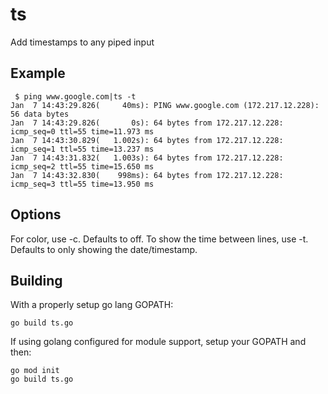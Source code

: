 # ts
Add timestamps to any piped input

## Example
```
 $ ping www.google.com|ts -t
Jan  7 14:43:29.826(     40ms): PING www.google.com (172.217.12.228): 56 data bytes
Jan  7 14:43:29.826(       0s): 64 bytes from 172.217.12.228: icmp_seq=0 ttl=55 time=11.973 ms
Jan  7 14:43:30.829(   1.002s): 64 bytes from 172.217.12.228: icmp_seq=1 ttl=55 time=13.237 ms
Jan  7 14:43:31.832(   1.003s): 64 bytes from 172.217.12.228: icmp_seq=2 ttl=55 time=15.650 ms
Jan  7 14:43:32.830(    998ms): 64 bytes from 172.217.12.228: icmp_seq=3 ttl=55 time=13.950 ms
```

## Options
For color, use -c. Defaults to off.
To show the time between lines, use -t. Defaults to only showing the date/timestamp.

## Building
With a properly setup go lang GOPATH:

```
go build ts.go
```

If using golang configured for module support, setup your GOPATH and then:
```
go mod init
go build ts.go
```


